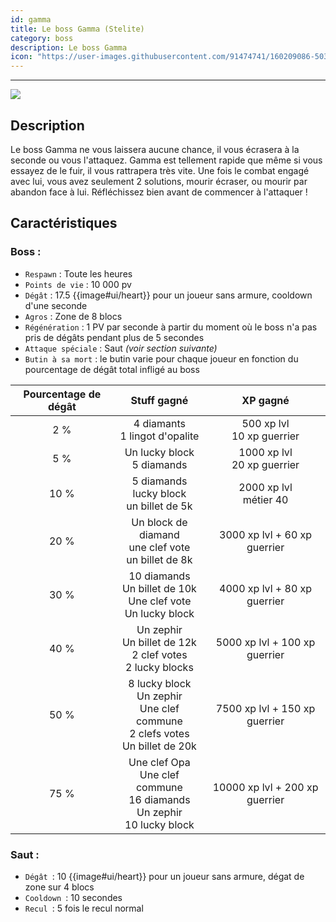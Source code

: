 ```yaml
---
id: gamma
title: Le boss Gamma (Stelite)
category: boss
description: Le boss Gamma
icon: "https://user-images.githubusercontent.com/91474741/160209086-5033f678-29a0-469a-a893-dd865e536b29.png"
---
```

___
<img class="thumbnail-right" src="https://user-images.githubusercontent.com/91474741/160209086-5033f678-29a0-469a-a893-dd865e536b29.png">

## Description 

Le boss Gamma ne vous laissera aucune chance, il vous écrasera à la seconde ou vous
l'attaquez. Gamma est tellement rapide que même si vous essayez de le fuir, il vous rattrapera très vite. 
Une fois le combat engagé avec lui, vous avez seulement 2 solutions, mourir écraser, ou mourir par abandon face à lui.
Réfléchissez bien avant de commencer à l'attaquer !

## Caractéristiques 
### Boss :
- ``Respawn`` : Toute les heures
- ``Points de vie`` : 10 000 pv
- ``Dégât`` : 17.5 {{image#ui/heart}} pour un joueur sans armure, cooldown d'une seconde
- ``Agros`` : Zone de 8 blocs 
- ``Régénération`` : 1 PV par seconde à partir du moment où le boss n'a pas pris de dégâts pendant plus de 5 secondes
- ``Attaque spéciale`` : Saut *(voir section suivante)*
- ``Butin à sa mort`` : le butin varie pour chaque joueur en fonction du pourcentage de dégât total infligé au boss

| Pourcentage de dégât |                                       Stuff gagné                                       |            XP gagné            |
|:--------------------:|:---------------------------------------------------------------------------------------:|:------------------------------:|
|         2 %          |                            4 diamants<br/>1 lingot d'opalite                            | 500 xp lvl<br/>10 xp guerrier  |
|         5 %          |                              Un lucky block<br/>5 diamands                              | 1000 xp lvl<br/>20 xp guerrier |
|         10 %         |                     5 diamands<br/>lucky block<br/>un billet de 5k                      |   2000 xp lvl<br/>métier 40    |
|         20 %         |                Un block de diamand<br/>une clef vote<br/>un billet de 8k                |  3000 xp lvl + 60 xp guerrier  |
|         30 %         |          10 diamands<br/>Un billet de 10k<br/>Une clef vote<br/>Un lucky block          |  4000 xp lvl + 80 xp guerrier  |
|         40 %         |           Un zephir<br/>Un billet de 12k<br/>2 clef votes<br/>2 lucky blocks            | 5000 xp lvl + 100 xp guerrier  |
|         50 %         | 8 lucky block<br/>Un zephir<br/>Une clef commune<br/>2 clefs votes<br/>Un billet de 20k | 7500 xp lvl + 150 xp guerrier  |
|         75 %         |   Une clef Opa<br/>Une clef commune<br/>16 diamands<br/>Un zephir<br/>10 lucky block    | 10000 xp lvl + 200 xp guerrier | 

### Saut :

- ``Dégât ``: 10 {{image#ui/heart}} pour un joueur sans armure, dégat de zone sur 4 blocs
- ``Cooldown ``: 10 secondes 
- ``Recul ``: 5 fois le recul normal